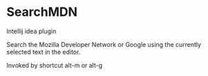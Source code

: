 SearchMDN
========

Intellij idea plugin

Search the Mozilla Developer Network or Google using the currently selected text in the editor.

Invoked by shortcut alt-m or alt-g